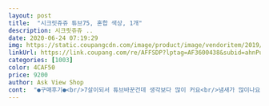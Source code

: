 ```yaml
---
layout: post 
title:  "시크릿쥬쥬 튜브75, 혼합 색상, 1개" 
description: 시크릿쥬쥬 ..
date: 2020-06-24 07:19:29 
img: https://static.coupangcdn.com/image/product/image/vendoritem/2019/08/19/3737503598/548ccb80-c831-421b-b536-be72fc370a4b.jpg 
linkUrl: https://link.coupang.com/re/AFFSDP?lptag=AF3600438&subid=ahnPublicAsk&pageKey=97601203&itemId=299674409&vendorItemId=3737503598&traceid=V0-113-07d8a19bfcb379ad 
categories: [1003] 
color: 4CAF50 
price: 9200 
author: Ask View Shop 
cont:  "●구매후기●<br/>7살이되서 튜브바꾼건데 생각보다 많이 커요<br/>냄새가 많이나요 끈도 얇고<br/>사이즈는 8세 아이에게 맞아요.<br/><br/>색도 사진보다는 흐릿하고 하지만 별의여산이라고 너무 좋아합니다<br/>아이가 좋다하니 그걸로 만족이요<br/>인터넷 사진보다는 튜브에 프린트된 이미지가 흐려요.<br/><br/>크기가 너무 크지도 작지도 않게 잘 썼어요.<br/> 122센티.<br/> 21키로<br/>" 
---
```

